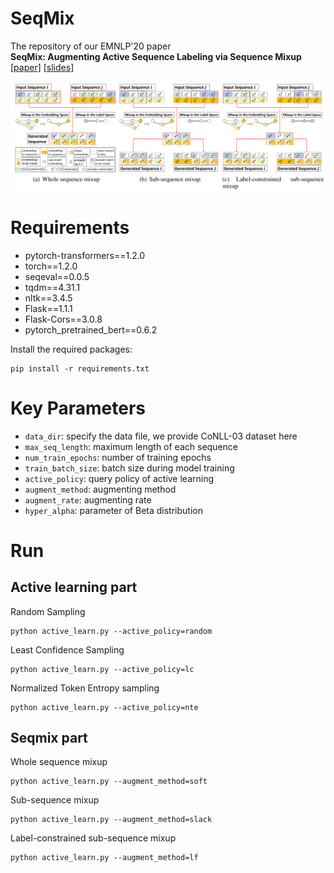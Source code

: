 # SeqMix
The repository of our EMNLP'20 paper  
**SeqMix: Augmenting Active Sequence Labeling via Sequence Mixup**  
[[paper]](https://rongzhizhang.org/pdf/emnlp20_SeqMix.pdf)  [[slides]](https://rongzhizhang.org/slides/EMNLP20_SeqMix_Slides.pdf)  
  
![Illustration of the three variants of SeqMix](SeqMix.png)

# Requirements
- pytorch-transformers==1.2.0  
- torch==1.2.0  
- seqeval==0.0.5  
- tqdm==4.31.1  
- nltk==3.4.5  
- Flask==1.1.1  
- Flask-Cors==3.0.8  
- pytorch_pretrained_bert==0.6.2  

Install the required packages:  
```
pip install -r requirements.txt
```

# Key Parameters
- `data_dir`: specify the data file, we provide CoNLL-03 dataset here 
- `max_seq_length`: maximum length of each sequence  
- `num_train_epochs`: number of training epochs  
- `train_batch_size`: batch size during model training  
- `active_policy`: query policy of active learning  
- `augment_method`: augmenting method  
- `augment_rate`: augmenting rate  
- `hyper_alpha`: parameter of Beta distribution

# Run
## Active learning part
Random Sampling  
```
python active_learn.py --active_policy=random
```
Least Confidence Sampling  
```
python active_learn.py --active_policy=lc
```
Normalized Token Entropy sampling  
```
python active_learn.py --active_policy=nte
```

## Seqmix part
Whole sequence mixup
```
python active_learn.py --augment_method=soft
```
Sub-sequence mixup
```
python active_learn.py --augment_method=slack
```
Label-constrained sub-sequence mixup
```
python active_learn.py --augment_method=lf
```

